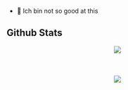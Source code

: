 
- 🔭 Ich bin not so good at this



## Github Stats  
<div align="center"><img src="https://github-readme-stats.vercel.app/api?username=M4rkGamez16&show_icons=true&count_private=true&hide_border=true" align="center" /></div>  

<br/>  

  

<br/>  

  

<br/>  

<div align="center">
<img src="https://komarev.com/ghpvc/?username=M4rkGamez16&&style=flat-square" align="center" />
</div>

<br/>  


<br />
